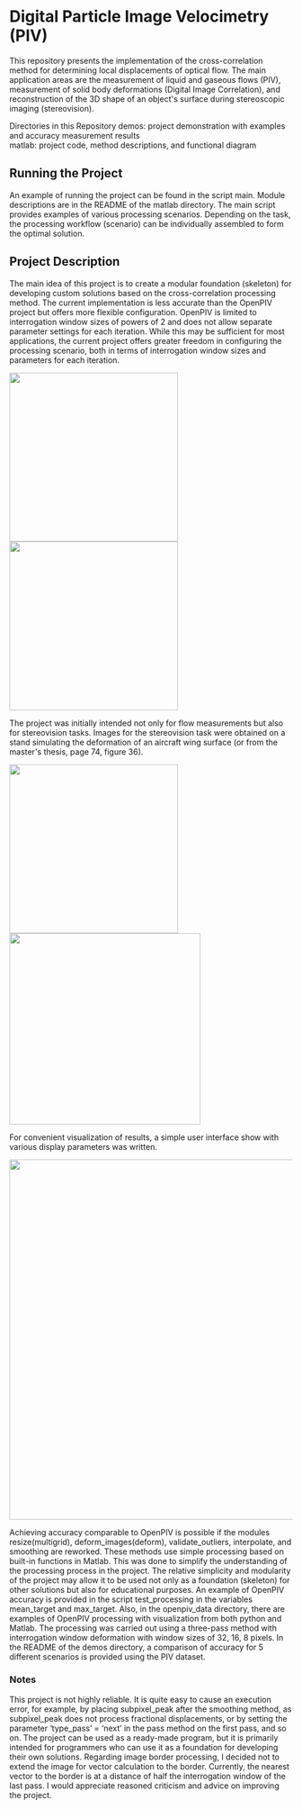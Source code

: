 
# Digital Particle Image Velocimetry (PIV)

This repository presents the implementation of the cross-correlation method for determining local displacements of optical flow. The main application areas are the measurement of liquid and gaseous flows (PIV), measurement of solid body deformations (Digital Image Correlation), and reconstruction of the 3D shape of an object's surface during stereoscopic imaging (stereovision).

Directories in this Repository
demos: project demonstration with examples and accuracy measurement results <br> matlab: project code, method descriptions, and functional diagram

## Running the Project
An example of running the project can be found in the script main. Module descriptions are in the README of the matlab directory. The main script provides examples of various processing scenarios. Depending on the task, the processing workflow (scenario) can be individually assembled to form the optimal solution.

## Project Description
The main idea of this project is to create a modular foundation (skeleton) for developing custom solutions based on the cross-correlation processing method. The current implementation is less accurate than the OpenPIV project but offers more flexible configuration. OpenPIV is limited to interrogation window sizes of powers of 2 and does not allow separate parameter settings for each iteration. While this may be sufficient for most applications, the current project offers greater freedom in configuring the processing scenario, both in terms of interrogation window sizes and parameters for each iteration.

<p float="left"> <img src="/demos/VortexPair.gif" width="300" /> <img src="/demos/example_1.png" width="300" /> </p>
The project was initially intended not only for flow measurements but also for stereovision tasks. Images for the stereovision task were obtained on a stand simulating the deformation of an aircraft wing surface (or from the master's thesis, page 74, figure 36).

<p float="left"> <img src="/demos/SheetSurface.gif" width="300" /> <img src="/demos/example_2.png" width="340" /> </p>
For convenient visualization of results, a simple user interface show with various display parameters was written.

<p float="left"> <img src="/demos/example_3.png" width="640" /> </p>
Achieving accuracy comparable to OpenPIV is possible if the modules resize(multigrid), deform_images(deform), validate_outliers, interpolate, and smoothing are reworked. These methods use simple processing based on built-in functions in Matlab. This was done to simplify the understanding of the processing process in the project. The relative simplicity and modularity of the project may allow it to be used not only as a foundation (skeleton) for other solutions but also for educational purposes. An example of OpenPIV accuracy is provided in the script test_processing in the variables mean_target and max_target. Also, in the openpiv_data directory, there are examples of OpenPIV processing with visualization from both python and Matlab. The processing was carried out using a three-pass method with interrogation window deformation with window sizes of 32, 16, 8 pixels. In the README of the demos directory, a comparison of accuracy for 5 different scenarios is provided using the PIV dataset.

###  Notes
This project is not highly reliable. It is quite easy to cause an execution error, for example, by placing subpixel_peak after the smoothing method, as subpixel_peak does not process fractional displacements, or by setting the parameter ‘type_pass’ = ‘next’ in the pass method on the first pass, and so on. The project can be used as a ready-made program, but it is primarily intended for programmers who can use it as a foundation for developing their own solutions. Regarding image border processing, I decided not to extend the image for vector calculation to the border. Currently, the nearest vector to the border is at a distance of half the interrogation window of the last pass. I would appreciate reasoned criticism and advice on improving the project.